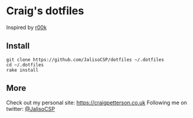# Craig's dotfiles

Inspired by [r00k](https://github.com/r00k/dotfiles)

## Install

```
git clone https://github.com/JalisoCSP/dotfiles ~/.dotfiles
cd ~/.dotfiles
rake install
```

## More

Check out my personal site: https://craigpetterson.co.uk
Following me on twitter: [@JalisoCSP](https://twitter.com/JalisoCSP)

